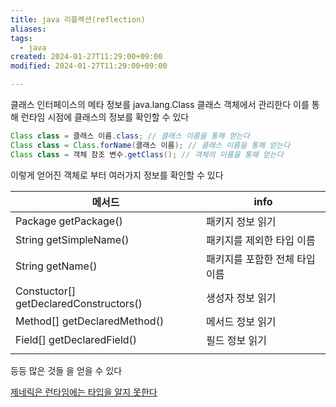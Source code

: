 ```yaml
---
title: java 리플렉션(reflection)
aliases: 
tags:
  - java
created: 2024-01-27T11:29:00+09:00
modified: 2024-01-27T11:29:00+09:00

---
```


클래스 인터페이스의 메타 정보를 java.lang.Class 클래스 객체에서 관리한다
이를 통해 런타임 시점에 클래스의 정보를 확인할 수 있다
```java
Class class = 클래스 이름.class; // 클래스 이름을 통해 얻는다
Class class = Class.forName(클래스 이름); // 클래스 이름을 통해 얻는다
Class class = 객체 참조 변수.getClass(); // 객체의 이름을 통해 얻는다
```

이렇게 얻어진 객체로 부터 여러가지 정보를 확인할 수 있다

| 메서드                                 | info                           |
| -------------------------------------- | ------------------------------ |
| Package getPackage()                   | 패키지 정보 읽기               |
| String getSimpleName()                 | 패키지를 제외한 타입 이름      |
| String getName()                       | 패키지를 포함한 전체 타입 이름 |
| Constuctor[] getDeclaredConstructors() | 생성자 정보 읽기               |
| Method[] getDeclaredMethod()           | 메서드 정보 읽기               |
| Field[] getDeclaredField()             | 필드 정보 읽기                 |
|                                        |                                |
등등 많은 것들 을 얻을 수 있다


[제네릭은 런타임에는 타입을 알지 못한다](https://cla9.tistory.com/52)
